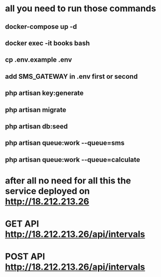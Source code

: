 # all you need to run those commands

## docker-compose up -d

## docker exec -it books bash

## cp .env.example .env

## add SMS_GATEWAY in .env first or second

## php artisan key:generate

## php artisan migrate

## php artisan db:seed

## php artisan queue:work --queue=sms

## php artisan queue:work --queue=calculate

# after all no need for all this the service deployed on http://18.212.213.26

# GET API http://18.212.213.26/api/intervals

# POST API http://18.212.213.26/api/intervals

